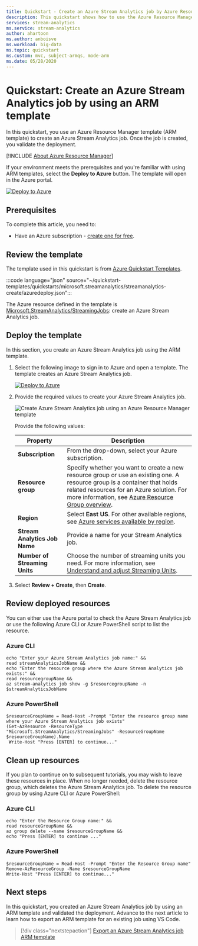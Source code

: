 ```yaml
---
title: Quickstart - Create an Azure Stream Analytics job by Azure Resource Manager template
description: This quickstart shows how to use the Azure Resource Manager template to create an Azure Stream Analytics job.
services: stream-analytics
ms.service: stream-analytics
author: ahartoon
ms.author: anboisve
ms.workload: big-data
ms.topic: quickstart
ms.custom: mvc, subject-armqs, mode-arm
ms.date: 05/28/2020
---
```


# Quickstart: Create an Azure Stream Analytics job by using an ARM template

In this quickstart, you use an Azure Resource Manager template (ARM template) to create an Azure Stream Analytics job. Once the job is created, you validate the deployment.

[!INCLUDE [About Azure Resource Manager](../../includes/resource-manager-quickstart-introduction.md)]

If your environment meets the prerequisites and you're familiar with using ARM templates, select the **Deploy to Azure** button. The template will open in the Azure portal.

[![Deploy to Azure](../media/template-deployments/deploy-to-azure.svg)](https://portal.azure.com/#create/Microsoft.Template/uri/https%3A%2F%2Fraw.githubusercontent.com%2FAzure%2Fazure-quickstart-templates%2Fmaster%2Fquickstarts%2Fmicrosoft.streamanalytics%2Fstreamanalytics-create%2Fazuredeploy.json)

## Prerequisites

To complete this article, you need to:

* Have an Azure subscription - [create one for free](https://azure.microsoft.com/free/).

## Review the template

The template used in this quickstart is from [Azure Quickstart Templates](https://azure.microsoft.com/resources/templates/streamanalytics-create/).

:::code language="json" source="~/quickstart-templates/quickstarts/microsoft.streamanalytics/streamanalytics-create/azuredeploy.json":::

The Azure resource defined in the template is [Microsoft.StreamAnalytics/StreamingJobs](/azure/templates/microsoft.streamanalytics/streamingjobs): create an Azure Stream Analytics job.

## Deploy the template

In this section, you create an Azure Stream Analytics job using the ARM template.

1. Select the following image to sign in to Azure and open a template. The template creates an Azure Stream Analytics job.

   [![Deploy to Azure](../media/template-deployments/deploy-to-azure.svg)](https://portal.azure.com/#create/Microsoft.Template/uri/https%3A%2F%2Fraw.githubusercontent.com%2FAzure%2Fazure-quickstart-templates%2Fmaster%2Fquickstarts%2Fmicrosoft.streamanalytics%2Fstreamanalytics-create%2Fazuredeploy.json)

2. Provide the required values to create your Azure Stream Analytics job.

   ![Create Azure Stream Analytics job using an Azure Resource Manager template](./media/quick-create-azure-resource-manager/create-stream-analytics-job-resource-manager-template.png "Create Azure Stream Analytics job using an Azure Resource Manager template")

   Provide the following values:

   |Property  |Description  |
   |---------|---------|
   |**Subscription**     | From the drop-down, select your Azure subscription.        |
   |**Resource group**     | Specify whether you want to create a new resource group or use an existing one. A resource group is a container that holds related resources for an Azure solution. For more information, see [Azure Resource Group overview](../azure-resource-manager/management/overview.md). |
   |**Region**     | Select **East US**. For other available regions, see [Azure services available by region](https://azure.microsoft.com/regions/services/).        |
   |**Stream Analytics Job Name**     | Provide a name for your Stream Analytics job.      |
   |**Number of Streaming Units**     |  Choose the number of streaming units you need. For more information, see [Understand and adjust Streaming Units](stream-analytics-streaming-unit-consumption.md).       |

3. Select **Review + Create**, then **Create**.

## Review deployed resources

You can either use the Azure portal to check the Azure Stream Analytics job or use the following Azure CLI or Azure PowerShell script to list the resource.

### Azure CLI

```azurecli-interactive
echo "Enter your Azure Stream Analytics job name:" &&
read streamAnalyticsJobName &&
echo "Enter the resource group where the Azure Stream Analytics job exists:" &&
read resourcegroupName &&
az stream-analytics job show -g $resourcegroupName -n $streamAnalyticsJobName
```

### Azure PowerShell

```azurepowershell-interactive
$resourceGroupName = Read-Host -Prompt "Enter the resource group name where your Azure Stream Analytics job exists"
(Get-AzResource -ResourceType "Microsoft.StreamAnalytics/StreamingJobs" -ResourceGroupName $resourceGroupName).Name
 Write-Host "Press [ENTER] to continue..."
```

## Clean up resources

If you plan to continue on to subsequent tutorials, you may wish to leave these resources in place. When no longer needed, delete the resource group, which deletes the Azure Stream Analytics job. To delete the resource group by using Azure CLI or Azure PowerShell:

### Azure CLI

```azurecli-interactive
echo "Enter the Resource Group name:" &&
read resourceGroupName &&
az group delete --name $resourceGroupName &&
echo "Press [ENTER] to continue ..."
```

### Azure PowerShell

```azurepowershell-interactive
$resourceGroupName = Read-Host -Prompt "Enter the Resource Group name"
Remove-AzResourceGroup -Name $resourceGroupName
Write-Host "Press [ENTER] to continue..."
```

## Next steps

In this quickstart, you created an Azure Stream Analytics job by using an ARM template and validated the deployment. Advance to the next article to learn how to export an ARM template for an existing job using VS Code.

> [!div class="nextstepaction"]
> [Export an Azure Stream Analytics job ARM template](resource-manager-export.md)
